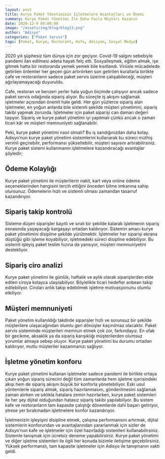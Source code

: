 ```yaml
---
layout: post
title: Kurye Paket Yönetiminin İşletmelere Avantajları ve Önemi 
summary: Kurye Paket Yönetimi İle Daha Fazla Müşteri Kazanın
date: 2020-12-9 09:00:00
image: "/assets/img/blog/blog13.png"
author: "Adisyo"
categories: ["Paket Servis"]
tags: [Paket, Kurye, Restorant, Kafe, Adisyon, Sosyal Medya]
---
```

2020 yılı şüphesiz tüm dünya için zor geçiyor. Covid-19 salgını sebebiyle pandemi ilan edilmesi adeta hayatı felç etti. Sosyalleşmek, eğitim almak, işe gitmek hatta bir restoranda yemek yemek bile kısıtlandı. Virüsle mücadelede getirilen önlemler her geçen gün artırılırken son getirilen kurallarla birlikte cafe ve restoranların sadece paket servis üzerine çalışabileceği, müşteri ağırlayamayacağı duyuruldu. 

Cafe, restoran ve benzeri yerler hala yoğun biçimde çalışıyor ancak sadece paket servis odağında sipariş alıyor. Bu süreçte iş akışını sağlamak işletmeler açısından önemli hale geldi. Her gün yüzlerce sipariş alan işletmeler, en yoğun anlarda bile sistemli şekilde müşteri yönetimini, sipariş takibi yapmak zorunda. İşletmeler için paket siparişi can damarı değeri taşıyor. Sipariş ve kurye paket yönetimi iyi yapılmalı çünkü ancak o zaman ticari kâr ve müşteri memnuniyeti sağlanabilir. 

Peki, kurye paket yönetimi nasıl olmalı? Bu iş sandığınızdan daha kolay. Adisyo’nun kurye paket yönetimi sistemlerini kullanarak bu süreci müthiş verimli geçirebilir, performansı yükseltebilir, müşteri sayısını artırabilirsiniz. Kurye paket sistemi kullanmanın işletmelere kazandıracağı avantajlar şöyledir; 

## Ödeme Kolaylığı

Kurye paket yönetimi ile müşterilerin nakit, kart veya online ödeme seçeneklerinden hangisini tercih ettiğini önceden bilme imkanına sahip olursunuz. Ödemelerin hızlı ve sistemli olması zamandan tasarruf kazandırıyor. 

## Sipariş takip kontrolü  

Sisteme düşen siparişler kayıtlı ve sıralı bir şekilde kalarak işletmenin sipariş esnasında yaşayacağı kargaşayı ortadan kaldırıyor. Sistemin amacı kurye paket yönetimini disipline şekilde yürütmektir. İşletmeler her siparişi ekrana düştüğü gibi işleme koyabiliyor, işletmedeki süreci disipline edebiliyor. Bu sistemli işleyiş paket teslim hızına da yansıyor, müşteri memnuniyetini destekliyor. 

## Sipariş ciro analizi 

Kurye paket yönetimi ile günlük, haftalık ve aylık olarak siparişlerden elde edilen ciroya kolayca ulaşılabiliyor. Böylelikle ticari hedefler anbean takip edilebiliyor. Ciroları anlık takip edebilmek işletme motivasyonunu olumlu etkiliyor.  

## Müşteri memnuniyeti

Paket yönetim kullanıldığı takdirde siparişler hızlı ve sorunsuz bir şekilde müşterilere ulaşacağından olumlu geri dönüşler kaçınılmaz olacaktır. Paket servis sisteminde müşterileri memnun etmek çok zor, farkındayız. En ufak bir gecikme, aksaklık ya da sipariş karışıklığı müşterilerden olumsuz yorumlar almaya sebep oluyor. Kurye paket yönetimi bu durumu ortadan kaldırıyor, mutlu müşteriler kazanmanızı sağlıyor.

## İşletme yönetim konforu

Kurye paket yönetimi kullanan işletmeler sadece pandemi ile birlikte ortaya çıkan yoğun sipariş sürecini değil tüm zamanlarda hem işletme içerisindeki akışı hem de sipariş akışını büyük bir konforla yönetebiliyor. Eski usul yöntemlerle sipariş almak, sipariş hazırlanmasını, gönderilmesini sağlamak zaman alırken ve sıklıkla hatalara zemin hazırlarken, kurye paket sistemleri ile her şey dijital olduğundan hatasız sipariş takibi yapılabiliyor. Bu sistem kafe ve restoranların tam kapasite çalıştığı dönemlerde dahi başarı getiriyor, strese yer bırakmadan işletmelere konfor kazandırıyor. 

İşletmenizin işleyişini disipline etmek, çalışma performansını artırmak, dijital sistemlerin konforundan ve avantajlarından yararlanmak için sizler de Adisyo’nun kafe ve işletmeler için özel hazırladığı sistemleri kullanabilirsiniz. Sistemle tanışmak için ücretsiz deneme yapabilirsiniz. Kurye paket yönetimi ve diğer işletme sistemleri ile ilgili her konuda bizimle iletişime geçebilirsiniz. Yüksek performanslı, tam kapasite işletmeler için Adisyo ile tanışmanın vakti geldi. 


